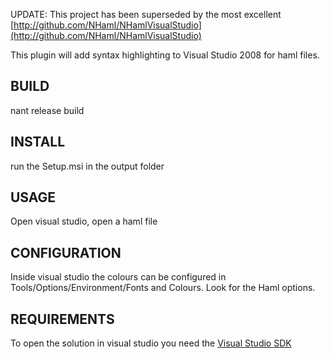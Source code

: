 UPDATE: This project has been superseded by the most excellent [http://github.com/NHaml/NHamlVisualStudio](http://github.com/NHaml/NHamlVisualStudio)

This plugin will add syntax highlighting to Visual Studio 2008 for haml files.

BUILD
-----

nant release build

INSTALL
-------

run the Setup.msi in the output folder

USAGE
-----

Open visual studio, open a haml file

CONFIGURATION
-------------

Inside visual studio the colours can be configured in Tools/Options/Environment/Fonts and Colours. Look for the Haml options.

REQUIREMENTS
------------

To open the solution in visual studio you need the [Visual Studio SDK](http://msdn.microsoft.com/en-us/vsx/)
